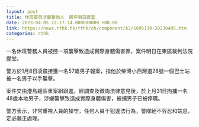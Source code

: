 ```yaml
---
layout: post
title: 休班警員涉襲擊他人　案件明日提堂
date: 2023-04-05 22:17:14.000000000 +08:00
link: https://news.rthk.hk/rthk/ch/component/k2/1695119-20230405.htm
categories: rthk
---
```


一名休班警務人員被控一項襲擊致造成實際身體傷害罪，案件明日在東區裁判法院提堂。

警方於1月8日凌晨接獲一名57歲男子報案，指他於柴灣小西灣道28號一個巴士站被一名男子以手襲擊。

案件交由港島總區重案組跟進，經調查及徵詢法律意見後，於上月31日拘捕一名48歲本地男子，涉嫌襲擊致造成實際身體傷害，被捕男子已被停職。

警方表示，非常重視人員的操守，任何人員干犯違法行為，警隊絕不容忍和姑息，定必嚴正處理。
